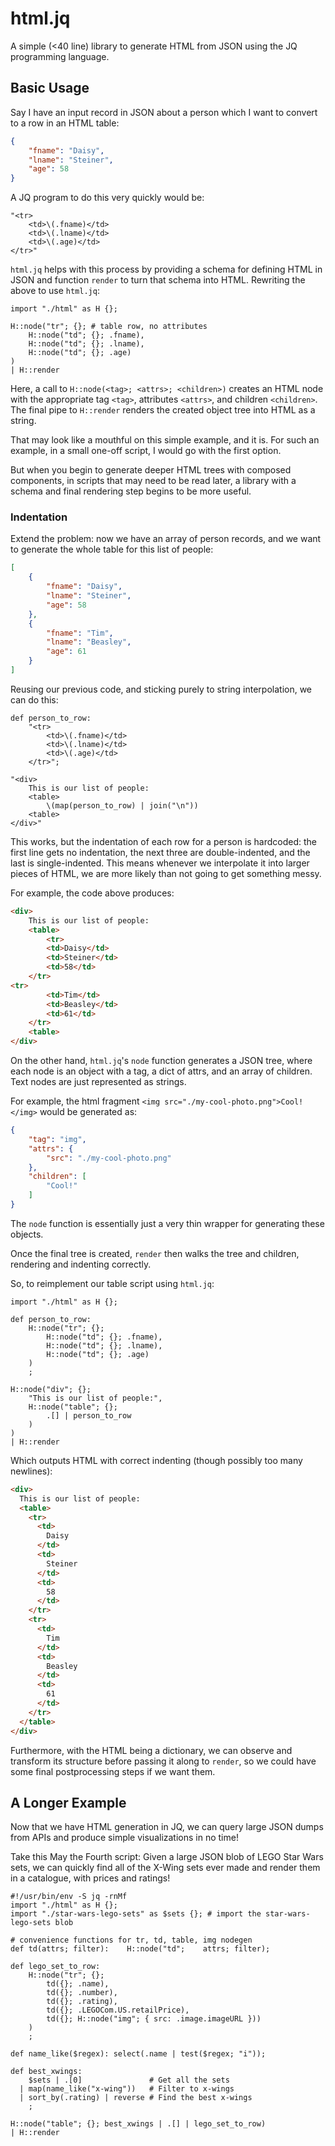 # html.jq

A simple (&lt;40 line) library to generate HTML from JSON using the JQ
programming language.

## Basic Usage

Say I have an input record in JSON about a person which I want to convert to a
row in an HTML table:

```json
{
    "fname": "Daisy",
    "lname": "Steiner",
    "age": 58
}
```

A JQ program to do this very quickly would be:

```jq
"<tr>
    <td>\(.fname)</td>
    <td>\(.lname)</td>
    <td>\(.age)</td>
</tr>"
```

`html.jq` helps with this process by providing a schema for defining HTML in
JSON and function `render` to turn that schema into HTML. Rewriting the above
to use `html.jq`:

```jq
import "./html" as H {};

H::node("tr"; {}; # table row, no attributes
    H::node("td"; {}; .fname),
    H::node("td"; {}; .lname),
    H::node("td"; {}; .age)
)
| H::render
```

Here, a call to `H::node(<tag>; <attrs>; <children>)` creates an HTML node with
the appropriate tag `<tag>`, attributes `<attrs>`, and children `<children>`.
The final pipe to `H::render` renders the created object tree into HTML as a
string.

That may look like a mouthful on this simple example, and it is. For such an
example, in a small one-off script, I would go with the first option.

But when you begin to generate deeper HTML trees with composed components, in
scripts that may need to be read later, a library with a schema and final
rendering step begins to be more useful.

### Indentation

Extend the problem: now we have an array of person records, and we want to
generate the whole table for this list of people:

```json
[
    {
        "fname": "Daisy",
        "lname": "Steiner",
        "age": 58
    },
    {
        "fname": "Tim",
        "lname": "Beasley",
        "age": 61
    }
]
```

Reusing our previous code, and sticking purely to string interpolation, we can
do this:

```jq
def person_to_row:
    "<tr>
        <td>\(.fname)</td>
        <td>\(.lname)</td>
        <td>\(.age)</td>
    </tr>";

"<div>
    This is our list of people:
    <table>
        \(map(person_to_row) | join("\n"))
    <table>
</div>"
```

This works, but the indentation of each row for a person is hardcoded: the
first line gets no indentation, the next three are double-indented, and the
last is single-indented. This means whenever we interpolate it into larger
pieces of HTML, we are more likely than not going to get something messy.

For example, the code above produces:

```html
<div>
    This is our list of people:
    <table>
        <tr>
        <td>Daisy</td>
        <td>Steiner</td>
        <td>58</td>
    </tr>
<tr>
        <td>Tim</td>
        <td>Beasley</td>
        <td>61</td>
    </tr>
    <table>
</div>
```

On the other hand, `html.jq`'s `node` function generates a JSON tree, where
each node is an object with a tag, a dict of attrs, and an array of children.
Text nodes are just represented as strings.

For example, the html fragment `<img src="./my-cool-photo.png">Cool!</img>`
would be generated as:

```json
{
    "tag": "img",
    "attrs": {
        "src": "./my-cool-photo.png"
    },
    "children": [
        "Cool!"
    ]
}
```

The `node` function is essentially just a very thin wrapper for generating
these objects.

Once the final tree is created, `render` then walks the tree and children,
rendering and indenting correctly.

So, to reimplement our table script using `html.jq`:

```jq
import "./html" as H {};

def person_to_row:
    H::node("tr"; {};
        H::node("td"; {}; .fname),
        H::node("td"; {}; .lname),
        H::node("td"; {}; .age)
    )
    ;

H::node("div"; {};
    "This is our list of people:",
    H::node("table"; {};
        .[] | person_to_row
    )
)
| H::render
```

Which outputs HTML with correct indenting (though possibly too many newlines):

```html
<div>
  This is our list of people:
  <table>
    <tr>
      <td>
        Daisy
      </td>
      <td>
        Steiner
      </td>
      <td>
        58
      </td>
    </tr>
    <tr>
      <td>
        Tim
      </td>
      <td>
        Beasley
      </td>
      <td>
        61
      </td>
    </tr>
  </table>
</div>
```

Furthermore, with the HTML being a dictionary, we can observe and transform its
structure before passing it along to `render`, so we could have some final
postprocessing steps if we want them.

## A Longer Example

Now that we have HTML generation in JQ, we can query large JSON dumps from APIs
and produce simple visualizations in no time!

Take this May the Fourth script: Given a large JSON blob of LEGO Star Wars
sets, we can quickly find all of the X-Wing sets ever made and render them in a
catalogue, with prices and ratings!

```jq
#!/usr/bin/env -S jq -rnMf
import "./html" as H {};
import "./star-wars-lego-sets" as $sets {}; # import the star-wars-lego-sets blob

# convenience functions for tr, td, table, img nodegen
def td(attrs; filter):    H::node("td";    attrs; filter);

def lego_set_to_row:
    H::node("tr"; {};
        td({}; .name),
        td({}; .number),
        td({}; .rating),
        td({}; .LEGOCom.US.retailPrice),
        td({}; H::node("img"; { src: .image.imageURL }))
    )
    ;

def name_like($regex): select(.name | test($regex; "i"));

def best_xwings:
    $sets | .[0]               # Get all the sets
  | map(name_like("x-wing"))   # Filter to x-wings
  | sort_by(.rating) | reverse # Find the best x-wings
    ;

H::node("table"; {}; best_xwings | .[] | lego_set_to_row)
| H::render
```
